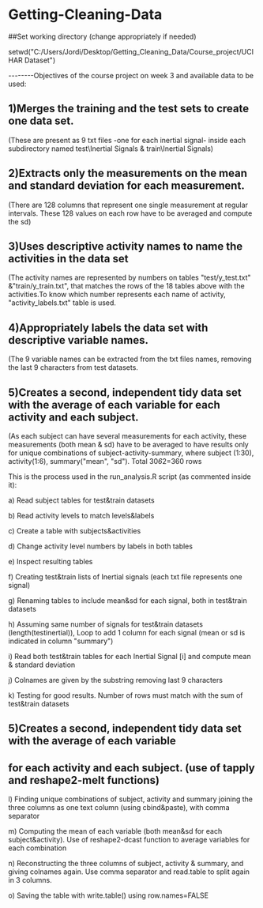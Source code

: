 Getting-Cleaning-Data
=====================
##Set working directory (change appropriately if needed)

setwd("C:/Users/Jordi/Desktop/Getting_Cleaning_Data/Course_project/UCI HAR Dataset")

--------Objectives of the course project on week 3 and available data to be used:

## 1)Merges the training and the test sets to create one data set.

 (These are present as 9 txt files -one for each inertial signal- inside each subdirectory named test\Inertial Signals & train\Inertial Signals)

## 2)Extracts only the measurements on the mean and standard deviation for each measurement. 

(There are 128 columns that represent one single measurement at regular intervals. These 128 values on each row have to be averaged and compute the sd)

## 3)Uses descriptive activity names to name the activities in the data set 

(The activity names are represented by numbers on tables "test/y_test.txt" &"train/y_train.txt", that matches the rows of the 18 tables above with the activities.To know which number represents each name of activity, "activity_labels.txt" table is used.

## 4)Appropriately labels the data set with descriptive variable names. 

(The 9 variable names can be extracted from the txt files names, removing the last 9 characters from test datasets. 

## 5)Creates a second, independent tidy data set with the average of each variable for each activity and each subject.

(As each subject can have several measurements for each activity, these measurements (both mean & sd) have to be averaged to have results only for unique combinations of subject-activity-summary, where subject (1:30), activity(1:6), summary("mean", "sd"). Total 30*6*2=360 rows


This is the process used in the run_analysis.R script (as commented inside it):


a) Read subject tables for test&train datasets

b) Read activity levels to match levels&labels

c) Create a table with subjects&activities

d) Change activity level numbers by labels in both tables

e) Inspect resulting tables

f) Creating test&train lists of Inertial signals (each txt file represents one signal)

g) Renaming tables to include mean&sd for each signal, both in test&train datasets

h) Assuming same number of signals for test&train datasets (length(testinertial)), Loop to add 1 column for each signal (mean or sd is indicated in column "summary")

i) Read both test&train tables for each Inertial Signal [i] and compute mean & standard deviation

j) Colnames are given by the substring removing last 9 characters

k) Testing for good results. Number of rows must match with the sum of test&train datasets


## 5)Creates a second, independent tidy data set with the average of each variable
##   for each activity and each subject. (use of tapply and reshape2-melt functions)


l) Finding unique combinations of subject, activity and summary joining the three columns as one text column (using cbind&paste), with comma separator


m) Computing the mean of each variable (both mean&sd for each subject&activity). Use of reshape2-dcast function to average variables for each combination


n) Reconstructing the three columns of subject, activity & summary, and giving colnames again. Use comma separator and read.table to split again in 3 columns.


o) Saving the table with write.table() using row.names=FALSE
